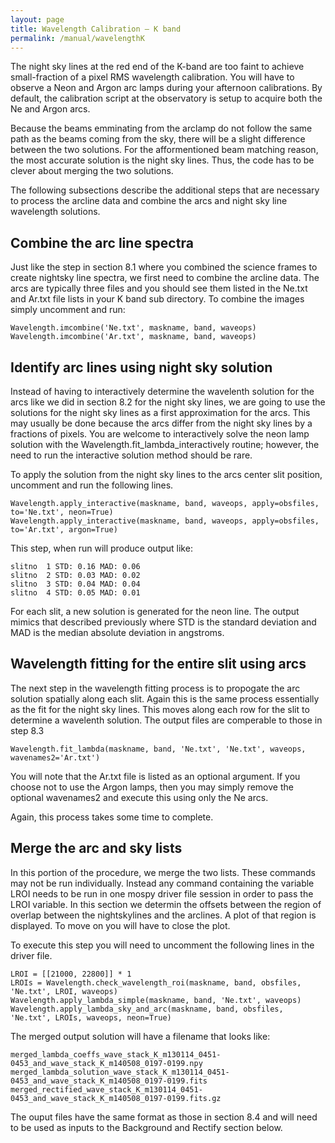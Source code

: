 ```yaml
---
layout: page
title: Wavelength Calibration – K band
permalink: /manual/wavelengthK
---
```


The night sky lines at the red end of the K-band are too faint to achieve small-fraction of a pixel RMS wavelength calibration. You will have to observe a Neon and Argon arc lamps during your afternoon calibrations. By default, the calibration script at the observatory is setup to acquire both the Ne and Argon arcs.

Because the beams emminating from the arclamp do not follow the same path as the beams coming from the sky, there will be a slight difference between the two solutions. For the afformentioned beam matching reason, the most accurate solution is the night sky lines. Thus, the code has to be clever about merging the two solutions.

The following subsections describe the additional steps that are necessary to process the arcline data and combine the arcs and night sky line wavelength solutions.

## Combine the arc line spectra

Just like the step in section 8.1 where you combined the science frames to create nightsky line spectra, we first need to combine the arcline data. The arcs are typically three files and you should see them listed in the Ne.txt and Ar.txt file lists in your K band sub directory. To combine the images simply uncomment and run:

    Wavelength.imcombine('Ne.txt', maskname, band, waveops)                                                                                                    
    Wavelength.imcombine('Ar.txt', maskname, band, waveops)                                                                                                    

## Identify arc lines using night sky solution 

Instead of having to interactively determine the wavelenth solution for the arcs like we did in section 8.2 for the night sky lines, we are going to use the solutions for the night sky lines as a first approximation for the arcs. This may usually be done because the arcs differ from the night sky lines by a fractions of pixels. You are welcome to interactively solve the neon lamp solution with the Wavelength.fit_lambda_interactively routine; however, the need to run the interactive solution method should be rare. 

To apply the solution from the night sky lines to the arcs center slit position, uncomment and run the following lines.

    Wavelength.apply_interactive(maskname, band, waveops, apply=obsfiles, to='Ne.txt', neon=True)                                                              
    Wavelength.apply_interactive(maskname, band, waveops, apply=obsfiles, to='Ar.txt', argon=True)                                                             

This step, when run will produce output like:

    slitno  1 STD: 0.16 MAD: 0.06
    slitno  2 STD: 0.03 MAD: 0.02
    slitno  3 STD: 0.04 MAD: 0.04
    slitno  4 STD: 0.05 MAD: 0.01

For each slit, a new solution is generated for the neon line. The output mimics that described previously where STD is the standard deviation and MAD is the median absolute deviation in angstroms.

## Wavelength fitting for the entire slit using arcs

The next step in the wavelength fitting process is to propogate the arc solution spatially along each slit. Again this is the same process essentially as the fit for the night sky lines. This moves along each row for the slit to determine a wavelenth solution. The output files are comperable to those in step 8.3

    Wavelength.fit_lambda(maskname, band, 'Ne.txt', 'Ne.txt', waveops, wavenames2='Ar.txt')                                                                    

You will note that the Ar.txt file is listed as an optional argument. If you choose not to use the Argon lamps, then you may simply remove the optional wavenames2 and execute this using only the Ne arcs.

Again, this process takes some time to complete.

## Merge the arc and sky lists

In this portion of the procedure, we merge the two lists. These commands may not be run individually. Instead any command containing the variable LROI needs to be run in one mospy driver file session in order to pass the LROI variable. In this section we determin the offsets between the region of overlap between the nightskylines and the arclines. A plot of that region is displayed. To move on you will have to close the plot. 

To execute this step you will need to uncomment the following lines in the driver file.

    LROI = [[21000, 22800]] * 1                                                                                                                                
    LROIs = Wavelength.check_wavelength_roi(maskname, band, obsfiles, 'Ne.txt', LROI, waveops)        
    Wavelength.apply_lambda_simple(maskname, band, 'Ne.txt', waveops)                                                                                          
    Wavelength.apply_lambda_sky_and_arc(maskname, band, obsfiles,  'Ne.txt', LROIs, waveops, neon=True)    

The merged output solution will have a filename that looks like:

    merged_lambda_coeffs_wave_stack_K_m130114_0451-0453_and_wave_stack_K_m140508_0197-0199.npy
    merged_lambda_solution_wave_stack_K_m130114_0451-0453_and_wave_stack_K_m140508_0197-0199.fits
    merged_rectified_wave_stack_K_m130114_0451-0453_and_wave_stack_K_m140508_0197-0199.fits.gz

The ouput files have the same format as those in section 8.4 and will need to be used as inputs to the Background and Rectify section below.

